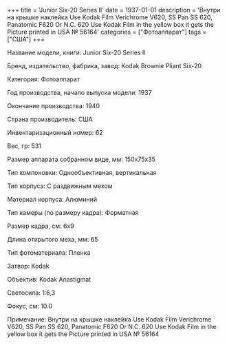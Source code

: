 +++
title = 'Junior Six-20 Series II'
date = 1937-01-01
description = 'Внутри на крышке наклейка Use Kodak Film Verichrome V620, SS Pan SS 620, Panatomic F620 Or N.C. 620 Use Kodak Film in the yellow box it gets the Picture printed in USA № 56164'
categories = ["Фотоаппарат"]
tags = ["США"]
+++

Название модели, книги: Junior Six-20 Series II

Бренд, издательство, фабрика, завод: Kodak Brownie Pliant Six-20

Категория: Фотоаппарат

Год производства, начало выпуска модели: 1937

Окончание производства: 1940

Страна производитель: США

Инвентаризационный номер: 62

Вес, гр: 531

Размер аппарата  собранном виде, мм: 150x75x35

Тип компоновки: Однообъективная, вертикальная

Тип корпуса: С раздвижным мехом

Материал корпуса: Алюминий

Тип камеры (по размеру кадра): Форматная

Размер кадра, см: 6х9

Длина открытого меха, мм: 65

Тип фотоматериала: Пленка

Затвор: Kodak

Объектив: Kodak Anastigmat

Светосила: 1:6,3

Фокус, см: 10.0

Примечание: Внутри на крышке наклейка Use Kodak Film Verichrome V620, SS Pan SS 620, Panatomic F620 Or N.C. 620
Use Kodak Film in the yellow box it gets the Picture printed in USA № 56164

